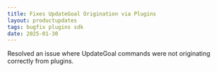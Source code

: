 ```yaml
---
title: Fixes UpdateGoal Origination via Plugins
layout: productupdates
tags: bugfix plugins sdk
date: 2025-01-30
---
```


Resolved an issue where UpdateGoal commands were not originating correctly from plugins.

